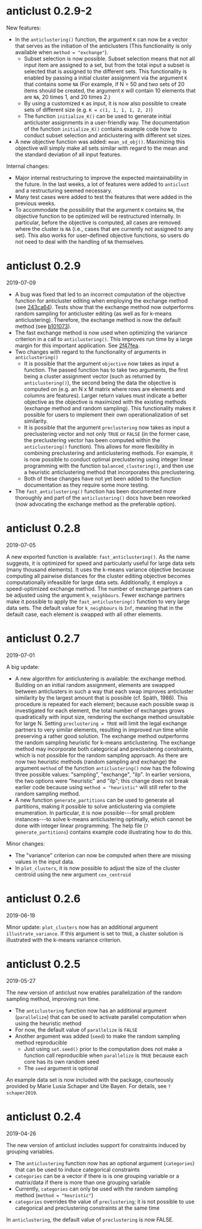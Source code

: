 
# anticlust 0.2.9-2

New features: 

- In the `anticlustering()` function, the argument `K` can now be a vector that
  serves as the initiation of the anticlusters (This functionality is only 
  available when `method = "exchange"`).
    +  Subset selection is now possible. Subset selection means that 
      not all input item are assigned to a set, but from the total input
      a subset is selected that is assigned to the different sets. 
      This functionality is enabled by passing a initial cluster 
      assignment via the argument `K` that contains some `NA` (For example, 
      if N = 50 and two sets of 20 items should be created, the argument 
      `K` will contain 10 elements that are `NA`, 20 times 1, and 20 
      times 2.)
    + By using a customized `K` as input, it is now also possible to 
      create sets of different size (e.g. `K = c(1, 1, 1, 1, 2, 2)`)
    + The function `initialize_K()` can be used to generate initial 
      anticluster assignments in a user-friendly way. The 
      documentation of the function `initialize_K()` contains example
      code how to conduct subset selection and anticlustering with 
      different set sizes.
- A new objective function was added: `mean_sd_obj()`. 
  Maximizing this objective will simply make all sets similar with regard
  to the mean and the standard deviation of all input features.

Internal changes:

- Major internal restructuring to improve the expected maintainability in the 
  future. In the last weeks, a lot of features were added to `anticlust` and
  a restructuring seemed necessary. 
- Many test cases were added to test the features that were added in the previous weeks.
- To accommodate the possibility that the argument `K` contains `NA`, 
  the objective function to be optimized will be restructured internally. 
  In particular, before the objective is computed, all cases are removed 
  where the cluster is `NA` (i.e., cases that are currently not assigned 
  to any set). This also works for user-defined objective functions, so
  users do not need to deal with the handling of `NA` themselves.


# anticlust 0.2.9

2019-07-09

- A bug was fixed that led to an incorrect computation of the objective 
  function for anticluster editing when employing the exchange method (see 
  [243ca64](https://github.com/m-Py/anticlust/commit/243ca642be787e8c59ece4dbbb1b567fdac05656)). 
  Tests show that the exchange method now outperforms random sampling
  for anticluster editing (as well as for k-means anticlustering). 
  Therefore, the exchange method is now the default method 
  (see [b101073](https://github.com/m-Py/anticlust/commit/b101073602906b6b9bbf00c76943668f43407e0e)).
- The fast exchange method is now used when optimizing the variance 
  criterion in a call to `anticlustering()`. This improves run time by 
  a large margin for this important application. See [2f47fea](https://github.com/m-Py/anticlust/commit/2f47feaf05aee1d53b60bf78bb7c02994a4659c9).
- Two changes with regard to the functionality of arguments in `anticlustering()`
    + It is possible that the argument `objective` now takes as input a 
      function. The passed function has to take two arguments,
      the first being a cluster assignment vector (such as returned by 
      `anticlustering()`), the second being the data the objective is 
      computed on (e.g. an N x M matrix where rows are elements and 
      columns are features). Larger return values must indicate a 
      better objective as the objective is maximized with the existing 
      methods (exchange method and random sampling). This functionality 
      makes it possible for users to implement
      their own operationalization of set similarity.
    + It is possible that the argument `preclustering` now takes as input
      a preclustering vector and not only `TRUE` or `FALSE` (in the former 
      case, the preclustering vector has been computed within the 
      `anticlustering()` function). This allows for more flexibility 
      in combining preclustering and anticlustering methods. For 
      example, it is now possible to conduct optimal preclustering using 
      integer linear programming with the function `balanced_clustering()`,
      and then use a heuristic anticlustering method that incorporates this 
      preclustering.
    + Both of these changes have not yet been added to the function 
      documentation as they require some more testing.
- The `fast_anticlustering()` function has been documented more
  thoroughly and part of the `anticlustering()` docs have been reworked
  (now advocating the exchange method as the preferable option).

# anticlust 0.2.8

2019-07-05

A new exported function is available: `fast_anticlustering()`. As the 
name suggests, it is optimized for speed and particularly useful for large 
data sets (many thousand elements). It uses the k-means variance 
objective because computing all pairwise distances for the cluster 
editing objective becomes computationally infeasible for large data
sets. Additionally, it employs a speed-optimized exchange method. 
The number of exchange partners can be adjusted using the argument 
`k_neighbours`. Fewer exchange partners make it possible to apply the
`fast_anticlustering()` function to very large data sets. The default
value for `k_neighbours` is `Inf`, meaning that in the default case, 
each element is swapped with all other elements.

# anticlust 0.2.7

2019-07-01

A big update:

- A new algorithm for anticlustering is available: the exchange method.
  Building on an initial random assignment, elements are swapped between 
  anticlusters in such a way that each swap improves anticluster similarity by 
  the largest amount that is possible (cf. Späth, 1986).
  This procedure is repeated for each element; because each 
  possible swap is investigated for each element, the total number of 
  exchanges grows quadratically with input size, rendering the exchange 
  method unsuitable for large N. Setting `preclustering = TRUE` will 
  limit the legal exchange partners to very similar elements, resulting 
  in improved run time while preserving a rather good solution.
  The exchange method outperforms the random sampling heuristic for k-means 
  anticlustering. The exchange method may incorporate
  both categorical and preclustering constraints, which is not possible
  for the random sampling approach. As there are now two heuristic 
  methods (random sampling and exchange) 
  the argument `method` of the function `anticlustering()`
  now has the following three possible values: "sampling", "exchange", 
  "ilp". In earlier versions, the two options were "heuristic" and "ilp"; 
  this change does not break earlier code because using 
  `method = "heuristic"` will still refer to the random sampling method.
- A new function `generate_partitions` can be used to generate all
  partitions, making it possible to solve anticlustering via complete
  enumeration. In particular, it is now possible---for small
  problem instances---to solve k-means anticlustering optimally, which
  cannot be done with integer linear programming.  The help file 
  (`?generate_partitions`) contains example code illustrating how to do 
  this.

Minor changes:

- The "variance" criterion can now be computed when there are missing 
  values in the input data.
- In `plot_clusters`, it is now possible to adjust the size of the 
  cluster centroid using the new argument `cex_centroid`
  

# anticlust 0.2.6

2019-06-19

Minor update: `plot_clusters` now has an additional argument 
`illustrate_variance`. If this argument is set to `TRUE`, a cluster
solution is illustrated with the k-means variance criterion.

# anticlust 0.2.5

2019-05-27

The new version of anticlust now enables parallelization of the random 
sampling method, improving run time.

- The `anticlustering` function now has an additional argument 
  (`parallelize`) that can be used to activate parallel computation 
  when using the heuristic method
- For now, the default value of `parallelize` is `FALSE`
- Another argument was added (`seed`) to make the random sampling method 
  reproducible
    + Just using `set.seed()` prior to the computation does not make 
    a function call reproducible when `parallelize` is `TRUE` 
    because each core has its own random seed
    + The `seed` argument is optional

An example data set is now included with the package, courteously 
provided by Marie Lusia Schaper and Ute Bayen. For details, see 
`?schaper2019`.

# anticlust 0.2.4

2019-04-26

The new version of anticlust includes support for constraints induced 
by grouping variables. 

- The `anticlustering` function now has an optional argument (`categories`)
  that can be used to induce categorical constraints
- `categories` can be a vector if there is is one grouping variable or 
  a matrix/data if there is more than one grouping variable
- Currently, `categories` can only be used with the random sampling 
  method (`method = "heuristic"`)
- `categories` overrides the value of `preclustering`; it is not 
  possible to use categorical and preclustering constraints at the same
  time

In `anticlustering`, the default value of `preclustering` is now FALSE.
